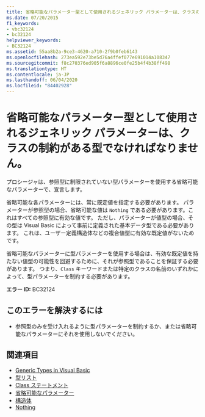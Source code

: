 ```yaml
---
title: 省略可能なパラメーター型として使用されるジェネリック パラメーターは、クラスの制約がある型でなければなりません。
ms.date: 07/20/2015
f1_keywords:
- vbc32124
- bc32124
helpviewer_keywords:
- BC32124
ms.assetid: 55aa8b2a-9ce3-4620-a710-2f9b0feb6143
ms.openlocfilehash: 273ea592e73be5d76a4ffef077e691014a108347
ms.sourcegitcommit: f8c270376ed905f6a8896ce0fe25b4f4b38ff498
ms.translationtype: HT
ms.contentlocale: ja-JP
ms.lasthandoff: 06/04/2020
ms.locfileid: "84402928"
---
```

# <a name="generic-parameters-used-as-optional-parameter-types-must-be-class-constrained"></a>省略可能なパラメーター型として使用されるジェネリック パラメーターは、クラスの制約がある型でなければなりません。
プロシージャは、参照型に制限されていない型パラメーターを使用する省略可能なパラメーターで、宣言します。  
  
 省略可能な各パラメーターには、常に既定値を指定する必要があります。 パラメーターが参照型の場合、省略可能な値は `Nothing` である必要があります。これはすべての参照型に有効な値です。 ただし、パラメーターが値型の場合、その型は Visual Basic によって事前に定義された基本データ型である必要があります。 これは、ユーザー定義構造体などの複合値型に有効な既定値がないためです。  
  
 省略可能なパラメーターに型パラメーターを使用する場合は、有効な既定値を持たない値型の可能性を回避するために、それが参照型であることを保証する必要があります。 つまり、`Class` キーワードまたは特定のクラスの名前のいずれかによって、型パラメーターを制約する必要があります。  
  
 **エラー ID:** BC32124  
  
## <a name="to-correct-this-error"></a>このエラーを解決するには  
  
- 参照型のみを受け入れるように型パラメーターを制約するか、または省略可能なパラメーターにそれを使用しないでください。  
  
## <a name="see-also"></a>関連項目

- [Generic Types in Visual Basic](../../programming-guide/language-features/data-types/generic-types.md)
- [型リスト](../statements/type-list.md)
- [Class ステートメント](../statements/class-statement.md)
- [省略可能なパラメーター](../../programming-guide/language-features/procedures/optional-parameters.md)
- [構造体](../../programming-guide/language-features/data-types/structures.md)
- [Nothing](../nothing.md)
